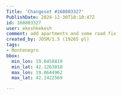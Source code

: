 ```yaml
---
Title: 'Changeset #160803327'
PublishDate: 2024-12-30T18:10:47Z
id: 160803327
user: ekeshkekesh
comment: add apartments and some road fix
created_by: JOSM/1.5 (19265 pl)
tags:
- Montenegro
bbox:
  min_lon: 19.0458819
  min_lat: 42.1263018
  max_lon: 19.0644962
  max_lat: 42.1422569

---
```

